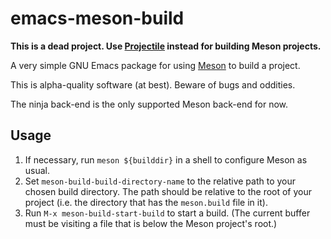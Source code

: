 # emacs-meson-build

**This is a dead project. Use [Projectile](https://github.com/bbatsov/projectile) instead for building Meson projects.**

A very simple GNU Emacs package for using [Meson](http://mesonbuild.com/) to
build a project.

This is alpha-quality software (at best). Beware of bugs and oddities.

The ninja back-end is the only supported Meson back-end for now.


## Usage

1. If necessary, run `meson ${builddir}` in a shell to configure Meson as usual.
2. Set `meson-build-build-directory-name` to the relative path to your chosen build
   directory. The path should be relative to the root of your project (i.e. the
   directory that has the `meson.build` file in it).
3. Run `M-x meson-build-start-build` to start a build. (The current buffer
   must be visiting a file that is below the Meson project's root.)
